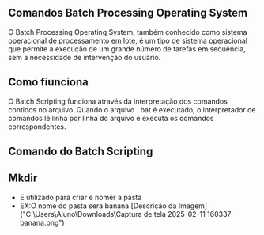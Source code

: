 ## Comandos Batch Processing Operating System

O Batch Processing Operating System, também conhecido como sistema operacional de processamento em lote, é um tipo de sistema operacional que permite a execução de um grande número de tarefas em sequência, sem a necessidade de intervenção do usuário.

## Como fiunciona
O Batch Scripting funciona através da interpretação dos comandos contidos no arquivo .Quando o arquivo . bat é executado, o interpretador de comandos lê linha por linha do arquivo e executa os comandos correspondentes.

## Comando do Batch Scripting

## Mkdir

* E utilizado para criar e nomer a pasta
* EX:O nome do pasta sera banana 
  [Descrição da Imagem]("C:\Users\Aluno\Downloads\Captura de tela 2025-02-11 160337 banana.png")
